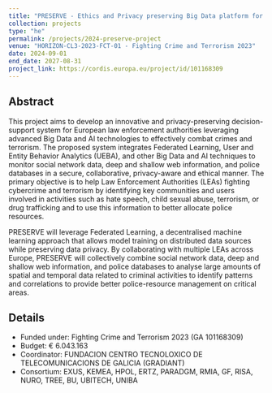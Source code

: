 ```yaml
---
title: "PRESERVE - Ethics and Privacy preserving Big Data platform for Supporting criminal investigations"
collection: projects
type: "he"
permalink: /projects/2024-preserve-project
venue: "HORIZON-CL3-2023-FCT-01 - Fighting Crime and Terrorism 2023"
date: 2024-09-01
end_date: 2027-08-31
project_link: https://cordis.europa.eu/project/id/101168309
---
```


## Abstract
This project aims to develop an innovative and privacy-preserving decision-support system for European law enforcement authorities leveraging advanced Big Data and AI technologies to effectively combat crimes and terrorism. The proposed system integrates Federated Learning, User and Entity Behavior Analytics (UEBA), and other Big Data and AI techniques to monitor social network data, deep and shallow web information, and police databases in a secure, collaborative, privacy-aware and ethical manner. The primary objective is to help Law Enforcement Authorities (LEAs) fighting cybercrime and terrorism by identifying key communities and users involved in activities such as hate speech, child sexual abuse, terrorism, or drug trafficking and to use this information to better allocate police resources. 

PRESERVE will leverage Federated Learning, a decentralised machine learning approach that allows model training on distributed data sources while preserving data privacy. By collaborating with multiple LEAs across Europe, PRESERVE will collectively combine social network data, deep and shallow web information, and police databases to analyse large amounts of spatial and temporal data related to criminal activities to identify patterns and correlations to provide better police-resource management on critical areas.
## Details
* Funded under: Fighting Crime and Terrorism 2023 (GA 101168309)
* Budget: € 6.043.163
* Coordinator: FUNDACION CENTRO TECNOLOXICO DE TELECOMUNICACIONS DE GALICIA (GRADIANT)
* Consortium: EXUS, KEMEA, HPOL, ERTZ, PARADGM, RMIA, GF, RISA, NURO, TREE, BU, UBITECH, UNIBA

